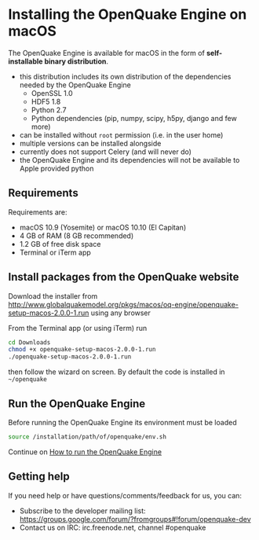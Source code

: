 # Installing the OpenQuake Engine on macOS

The OpenQuake Engine is available for macOS in the form of **self-installable binary distribution**.

- this distribution includes its own distribution of the dependencies needed by the OpenQuake Engine
    - OpenSSL 1.0
    - HDF5 1.8
    - Python 2.7
    - Python dependencies (pip, numpy, scipy, h5py, django and few more)
- can be installed without `root` permission (i.e. in the user home)
- multiple versions can be installed alongside
- currently does not support Celery (and will never do)
- the OpenQuake Engine and its dependencies will not be available to Apple provided python

## Requirements

Requirements are:

- macOS 10.9 (Yosemite) or macOS 10.10 (El Capitan)
- 4 GB of RAM (8 GB recommended)
- 1.2 GB of free disk space
- Terminal or iTerm app

## Install packages from the OpenQuake website

Download the installer from http://www.globalquakemodel.org/pkgs/macos/oq-engine/openquake-setup-macos-2.0.0-1.run using any browser

From the Terminal app (or using iTerm) run

```bash
cd Downloads
chmod +x openquake-setup-macos-2.0.0-1.run
./openquake-setup-macos-2.0.0-1.run
```
then follow the wizard on screen. By default the code is installed in `~/openquake`

## Run the OpenQuake Engine

Before running the OpenQuake Engine its environment must be loaded

```bash
source /installation/path/of/openquake/env.sh
```

Continue on [How to run the OpenQuake Engine](../running/unix.md)

## Getting help
If you need help or have questions/comments/feedback for us, you can:
  * Subscribe to the developer mailing list: https://groups.google.com/forum/?fromgroups#!forum/openquake-dev
  * Contact us on IRC: irc.freenode.net, channel #openquake
